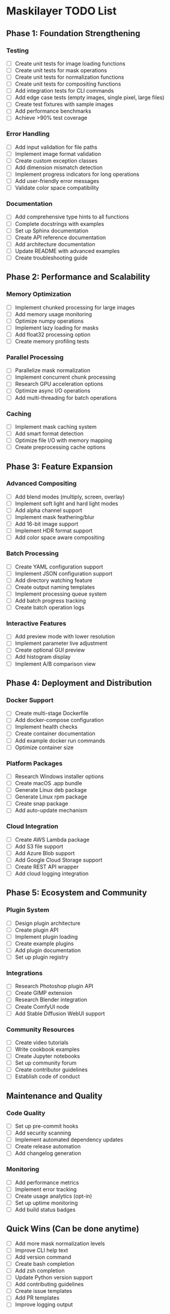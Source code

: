 # Maskilayer TODO List

## Phase 1: Foundation Strengthening

### Testing
- [ ] Create unit tests for image loading functions
- [ ] Create unit tests for mask operations
- [ ] Create unit tests for normalization functions
- [ ] Create unit tests for compositing functions
- [ ] Add integration tests for CLI commands
- [ ] Add edge case tests (empty images, single pixel, large files)
- [ ] Create test fixtures with sample images
- [ ] Add performance benchmarks
- [ ] Achieve >90% test coverage

### Error Handling
- [ ] Add input validation for file paths
- [ ] Implement image format validation
- [ ] Create custom exception classes
- [ ] Add dimension mismatch detection
- [ ] Implement progress indicators for long operations
- [ ] Add user-friendly error messages
- [ ] Validate color space compatibility

### Documentation
- [ ] Add comprehensive type hints to all functions
- [ ] Complete docstrings with examples
- [ ] Set up Sphinx documentation
- [ ] Create API reference documentation
- [ ] Add architecture documentation
- [ ] Update README with advanced examples
- [ ] Create troubleshooting guide

## Phase 2: Performance and Scalability

### Memory Optimization
- [ ] Implement chunked processing for large images
- [ ] Add memory usage monitoring
- [ ] Optimize numpy operations
- [ ] Implement lazy loading for masks
- [ ] Add float32 processing option
- [ ] Create memory profiling tests

### Parallel Processing
- [ ] Parallelize mask normalization
- [ ] Implement concurrent chunk processing
- [ ] Research GPU acceleration options
- [ ] Optimize async I/O operations
- [ ] Add multi-threading for batch operations

### Caching
- [ ] Implement mask caching system
- [ ] Add smart format detection
- [ ] Optimize file I/O with memory mapping
- [ ] Create preprocessing cache options

## Phase 3: Feature Expansion

### Advanced Compositing
- [ ] Add blend modes (multiply, screen, overlay)
- [ ] Implement soft light and hard light modes
- [ ] Add alpha channel support
- [ ] Implement mask feathering/blur
- [ ] Add 16-bit image support
- [ ] Implement HDR format support
- [ ] Add color space aware compositing

### Batch Processing
- [ ] Create YAML configuration support
- [ ] Implement JSON configuration support
- [ ] Add directory watching feature
- [ ] Create output naming templates
- [ ] Implement processing queue system
- [ ] Add batch progress tracking
- [ ] Create batch operation logs

### Interactive Features
- [ ] Add preview mode with lower resolution
- [ ] Implement parameter live adjustment
- [ ] Create optional GUI preview
- [ ] Add histogram display
- [ ] Implement A/B comparison view

## Phase 4: Deployment and Distribution

### Docker Support
- [ ] Create multi-stage Dockerfile
- [ ] Add docker-compose configuration
- [ ] Implement health checks
- [ ] Create container documentation
- [ ] Add example docker run commands
- [ ] Optimize container size

### Platform Packages
- [ ] Research Windows installer options
- [ ] Create macOS .app bundle
- [ ] Generate Linux deb package
- [ ] Generate Linux rpm package
- [ ] Create snap package
- [ ] Add auto-update mechanism

### Cloud Integration
- [ ] Create AWS Lambda package
- [ ] Add S3 file support
- [ ] Add Azure Blob support
- [ ] Add Google Cloud Storage support
- [ ] Create REST API wrapper
- [ ] Add cloud logging integration

## Phase 5: Ecosystem and Community

### Plugin System
- [ ] Design plugin architecture
- [ ] Create plugin API
- [ ] Implement plugin loading
- [ ] Create example plugins
- [ ] Add plugin documentation
- [ ] Set up plugin registry

### Integrations
- [ ] Research Photoshop plugin API
- [ ] Create GIMP extension
- [ ] Research Blender integration
- [ ] Create ComfyUI node
- [ ] Add Stable Diffusion WebUI support

### Community Resources
- [ ] Create video tutorials
- [ ] Write cookbook examples
- [ ] Create Jupyter notebooks
- [ ] Set up community forum
- [ ] Create contributor guidelines
- [ ] Establish code of conduct

## Maintenance and Quality

### Code Quality
- [ ] Set up pre-commit hooks
- [ ] Add security scanning
- [ ] Implement automated dependency updates
- [ ] Create release automation
- [ ] Add changelog generation

### Monitoring
- [ ] Add performance metrics
- [ ] Implement error tracking
- [ ] Create usage analytics (opt-in)
- [ ] Set up uptime monitoring
- [ ] Add build status badges

## Quick Wins (Can be done anytime)

- [ ] Add more mask normalization levels
- [ ] Improve CLI help text
- [ ] Add version command
- [ ] Create bash completion
- [ ] Add zsh completion
- [ ] Update Python version support
- [ ] Add contributing guidelines
- [ ] Create issue templates
- [ ] Add PR templates
- [ ] Improve logging output